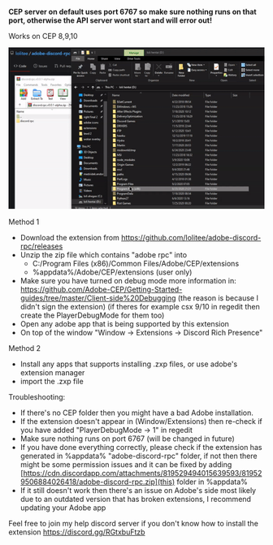 **CEP server on default uses port 6767 so make sure nothing runs on that port, otherwise the API server wont start and will error out!**

Works on CEP 8,9,10

![](demo/installation1.gif)

Method 1

- Download the extension from https://github.com/lolitee/adobe-discord-rpc/releases
- Unzip the zip file which contains "adobe rpc" into 
  - C:/Program Files (x86)/Common Files/Adobe/CEP/extensions 
  - %appdata%/Adobe/CEP/extensions (user only)
- Make sure you have turned on debug mode more information in: https://github.com/Adobe-CEP/Getting-Started-guides/tree/master/Client-side%20Debugging (the reason is because I didn't sign the extension) (if theres for example csx 9/10 in regedit then create the PlayerDebugMode for them too)
- Open any adobe app that is being supported by this extension
- On top of the window "Window -> Extensions -> Discord Rich Presence"

Method 2

- Install any apps that supports installing .zxp files, or use adobe's extension manager
- import the .zxp file

Troubleshooting:

- If there's no CEP folder then you might have a bad Adobe installation.
- If the extension doesn't appear in (Window/Extensions) then re-check if you have added "PlayerDebugMode -> 1" in regedit
- Make sure nothing runs on port 6767 (will be changed in future)
- If you have done everything correctly, please check if the extension has generated in %appdata% "adobe-discord-rpc" folder, if not then there might be some permission issues and it can be fixed by adding [https://cdn.discordapp.com/attachments/819529494015639593/819529506884026418/adobe-discord-rpc.zip](this) folder in %appdata%
- If it still doesn't work then there's an issue on Adobe's side most likely due to an outdated version that has broken extensions, I recommend updating your Adobe app

Feel free to join my help discord server if you don't know how to install the extension [https://discord.gg/RGtxbuFtzb ](here)
